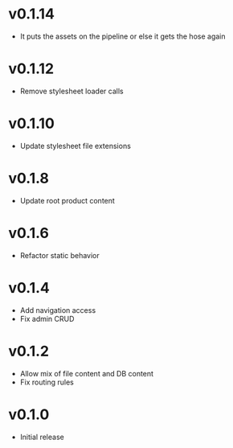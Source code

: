 # v0.1.14
* It puts the assets on the pipeline or else it gets the hose again

# v0.1.12
* Remove stylesheet loader calls

# v0.1.10
* Update stylesheet file extensions

# v0.1.8
* Update root product content

# v0.1.6
* Refactor static behavior

# v0.1.4
* Add navigation access
* Fix admin CRUD

# v0.1.2
* Allow mix of file content and DB content
* Fix routing rules

# v0.1.0
* Initial release
